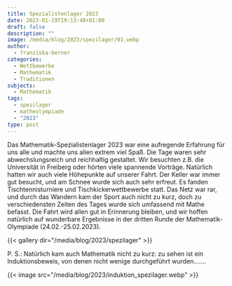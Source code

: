 ```yaml
---
title: Spezialistenlager 2023
date: 2023-01-19T19:13:48+01:00
draft: false
description: ""
image: /media/blog/2023/spezilager/01.webp
author:
  - franziska-berner
categories:
  - Wettbewerbe
  - Mathematik
  - Traditionen
subjects:
  - Mathematik
tags:
  - spezilager
  - matheolympiade
  - "2023"
type: post
---
```

Das Mathematik-Spezialistenlager 2023 war eine aufregende Erfahrung für uns alle und machte uns allen extrem viel Spaß. Die Tage waren sehr abwechslungsreich und reichhaltig gestaltet. Wir besuchten z.B. die Universität in Freiberg oder hörten viele spannende Vorträge. Natürlich hatten wir auch viele Höhepunkte auf unserer Fahrt. Der Keller war immer gut besucht, und am Schnee wurde sich auch sehr erfreut. Es fanden Tischtennisturniere und Tischkickerwettbewerbe statt. Das Netz war rar, und durch das Wandern kam der Sport auch nicht zu kurz, doch zu verschiedensten Zeiten des Tages wurde sich umfassend mit Mathe befasst. Die Fahrt wird allen gut in Erinnerung bleiben, und wir hoffen natürlich auf wunderbare Ergebnisse in der dritten Runde der Mathematik-Olympiade (24.02.-25.02.2023).

{{< gallery dir="/media/blog/2023/spezilager" >}}

P. S.: Natürlich kam auch Mathematik nicht zu kurz: zu sehen ist ein Induktionsbeweis, von denen nicht wenige durchgeführt wurden…….

{{< image src="/media/blog/2023/induktion_spezilager.webp" >}}
